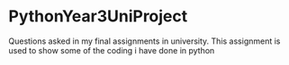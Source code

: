 # PythonYear3UniProject
Questions asked in my final assignments in university. This assignment is used to show some of the coding i have done in python
